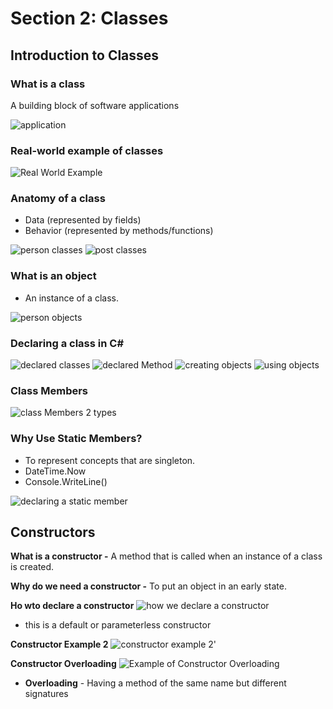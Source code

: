 # Section 2: Classes

## Introduction to Classes

### What is a class

A building block of software applications

![application](./pics/application.png)

### Real-world example of classes

![Real World Example](./pics/real_world_example.png)

### Anatomy of a class

- Data (represented by fields)
- Behavior (represented by methods/functions)

![person classes](./pics/personclass.png)
![post classes](./pics/post_class.png)

### What is an object

- An instance of a class.

![person objects](./pics/person_objects.png)

### Declaring a class in C#

![declared classes](./pics/declarclass.png)
![declared Method](./pics/declaremethod.png)
![creating objects](./pics/creatingobjects.png)
![using objects](./pics/usingobjects.png)

### Class Members

![class Members](./pics/classmembers.png)
2 types

### Why Use Static Members?

- To represent concepts that are singleton.
- DateTime.Now
- Console.WriteLine()

![declaring a static member](./pics/declareastaticmember.png)

## Constructors

**What is a constructor -**
A method that is called when an instance of a class is created.

**Why do we need a constructor -**
To put an object in an early state.

**Ho wto declare a constructor**
![how we declare a constructor](./pics/decareacontructor.png)

- this is a default or parameterless constructor

**Constructor Example 2**
![constructor example 2](./pics/constructorexample2.png)'

**Constructor Overloading**
![Example of Constructor Overloading](./pics/constructoroverloading.png)

- **Overloading** - Having a method of the same name but different signatures
